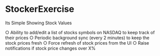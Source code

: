 # StockerExercise
Its Simple Showing Stock Values 

○ Ability to add/edit a list of stocks symbols on NASDAQ to keep track of their prices
○ Periodic background sync (every 2 minutes) to keep the stock prices fresh 
○ Force refresh of stock prices from the UI
○ Raise notifications if stock price changes over X%



